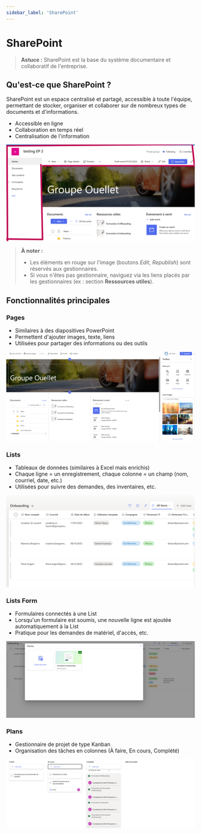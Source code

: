 ```yaml
---
sidebar_label: 'SharePoint'
---
```


# SharePoint

> **Astuce :** SharePoint est la base du système documentaire et collaboratif de l'entreprise.

## Qu'est-ce que SharePoint ?
SharePoint est un espace centralisé et partagé, accessible à toute l'équipe, permettant de stocker, organiser et collaborer sur de nombreux types de documents et d'informations.

- Accessible en ligne
- Collaboration en temps réel
- Centralisation de l'information

![Vue principale de la page SharePoint](/img/sharepoint-accueil.png)

> **À noter :**
> - Les éléments en rouge sur l'image (boutons *Edit*, *Republish*) sont réservés aux gestionnaires.
> - Si vous n'êtes pas gestionnaire, naviguez via les liens placés par les gestionnaires (ex : section **Ressources utiles**).

## Fonctionnalités principales

### Pages
- Similaires à des diapositives PowerPoint
- Permettent d'ajouter images, texte, liens
- Utilisées pour partager des informations ou des outils

![Édition d'une page SharePoint](/img/sharepoint-edition-page.png)

### Lists
- Tableaux de données (similaires à Excel mais enrichis)
- Chaque ligne = un enregistrement, chaque colonne = un champ (nom, courriel, date, etc.)
- Utilisées pour suivre des demandes, des inventaires, etc.

![Exemple d'une liste SharePoint](/img/list-onboarding.png)

### Lists Form
- Formulaires connectés à une List
- Lorsqu'un formulaire est soumis, une nouvelle ligne est ajoutée automatiquement à la List
- Pratique pour les demandes de matériel, d'accès, etc.

![Exemple d'un formulaire de liste](/img/list-form.png)

### Plans
- Gestionnaire de projet de type Kanban
- Organisation des tâches en colonnes (À faire, En cours, Complété)

![Exemple d'un Plan](/img/plan.png) 